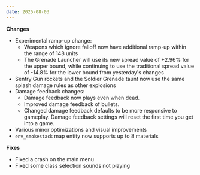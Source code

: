 ```yaml
---
date: 2025-08-03
---
```


**Changes**

* Experimental ramp-up change:
  * Weapons which ignore falloff now have additional ramp-up within the range of 148 units
  * The Grenade Launcher will use its new spread value of +2.96% for the upper bound, while continuing to use the traditional spread value of -14.8% for the lower bound from yesterday's changes
* Sentry Gun rockets and the Soldier Grenade taunt now use the same splash damage rules as other explosions
* Damage feedback changes:
  * Damage feedback now plays even when dead.
  * Improved damage feedback of bullets.
  * Changed damage feedback defaults to be more responsive to gameplay. Damage feedback settings will reset the first time you get into a game.
* Various minor optimizations and visual improvements
* `env_smokestack` map entity now supports up to 8 materials


**Fixes**

* Fixed a crash on the main menu
* Fixed some class selection sounds not playing
